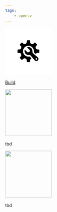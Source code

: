 ```yaml
---
tags:
    - opencv
---
```


<div class="grid-container">
    <div class="grid-item">
        <a href="build">
            <img src="images/build.png"  width="150" height="150">
            <p>Build</p>
        </a>
    </div>
    <div class="grid-item">
        <img src="images/opencv_logo.png"   width="150" height="150">
        <p>tbd</p>
    </div>
    <div class="grid-item">
        <img src="images/website.png"   width="150" height="150">
        <p>tbd</p>
    </div>

</div>
